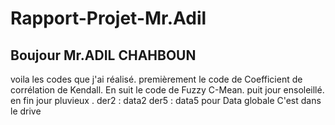 # Rapport-Projet-Mr.Adil

Boujour Mr.ADIL CHAHBOUN
--- 
voila  les codes que j'ai réalisé.
premièrement le code de Coefficient de corrélation de Kendall.
En suit le code de Fuzzy C-Mean. 
puit  jour ensoleillé.
en fin jour pluvieux .
der2 : data2
der5 : data5
pour Data globale C'est dans le drive


